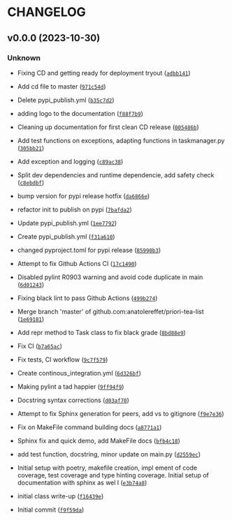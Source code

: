 # CHANGELOG



## v0.0.0 (2023-10-30)

### Unknown

* Fixing CD and getting ready for deployment tryout ([`adbb141`](https://github.com/anatolereffet/prioritealist/commit/adbb1417a7fd3e096fc799d134927794c7ca2e10))

* Add cd file to master ([`971c54d`](https://github.com/anatolereffet/prioritealist/commit/971c54dc2f26d36e0554e8245a51954ccf03d266))

* Delete pypi_publish.yml ([`b35c7d2`](https://github.com/anatolereffet/prioritealist/commit/b35c7d237926ea5d4b4ff3d8e8bb45cf64399cec))

* adding logo to the documentation ([`f88f7b9`](https://github.com/anatolereffet/prioritealist/commit/f88f7b9cce772b134fd91980730ce90b355d92b3))

* Cleaning up documentation for first clean CD release ([`005486b`](https://github.com/anatolereffet/prioritealist/commit/005486b1a408ded9267a01e2bf72fe4fb8cb8d77))

* Add test functions on exceptions, adapting functions in taskmanager.py ([`305bb21`](https://github.com/anatolereffet/prioritealist/commit/305bb2177bf85d2291cdd58c92cfa7f6cabd0b89))

* Add exception and logging ([`c89ac38`](https://github.com/anatolereffet/prioritealist/commit/c89ac38165da5cc94ebbe6352c863b248ddce36f))

* Split dev dependencies and runtime dependencie, add safety check ([`c8ebdbf`](https://github.com/anatolereffet/prioritealist/commit/c8ebdbfea50606522ffce7757d4ecd9145fdf22f))

* bump version for pypi release hotfix ([`da6866e`](https://github.com/anatolereffet/prioritealist/commit/da6866e58dd31ab41d6049aa983189eccfbbc987))

* refactor init to publish on pypi ([`7bafda2`](https://github.com/anatolereffet/prioritealist/commit/7bafda2a2a9026d40c0d17b09fda9bc76b635b35))

* Update pypi_publish.yml ([`1ee7792`](https://github.com/anatolereffet/prioritealist/commit/1ee779212076bc43acae986ef50331b92dbb5584))

* Create pypi_publish.yml ([`f31a610`](https://github.com/anatolereffet/prioritealist/commit/f31a610cf44eedb38bc3aa9be1a17a109983d8c2))

* changed pyproject.toml for pypi release ([`85990b3`](https://github.com/anatolereffet/prioritealist/commit/85990b3871c0b560177ff4eb4b7fc63b49a65c20))

* Attempt to fix Github Actions CI ([`17c1490`](https://github.com/anatolereffet/prioritealist/commit/17c1490f0a16955432a7fa55d6ad91896c2ec9de))

* Disabled pylint R0903 warning and avoid code duplicate in main ([`6d01243`](https://github.com/anatolereffet/prioritealist/commit/6d01243a365032dcee3b1dbc2da9aa6d6d7a3478))

* Fixing black lint to pass Github Actions ([`499b274`](https://github.com/anatolereffet/prioritealist/commit/499b2745e43af48b1cfecb99abd153a83fd597cc))

* Merge branch &#39;master&#39; of github.com:anatolereffet/priori-tea-list ([`1e69181`](https://github.com/anatolereffet/prioritealist/commit/1e69181d8b5a9a33798f500c000542008401b0f5))

* Add repr method to Task class to fix black grade ([`8bd88e9`](https://github.com/anatolereffet/prioritealist/commit/8bd88e98002347ccc37b34d49724140beb6542ee))

* Fix CI ([`b7a65ac`](https://github.com/anatolereffet/prioritealist/commit/b7a65ac5cf5cbeec28ee0aae7d623edcaa586bd1))

* Fix tests, CI workflow ([`9c7f579`](https://github.com/anatolereffet/prioritealist/commit/9c7f579c9fea2e9cc2c3b7340add2887bcd7335a))

* Create continous_integration.yml ([`6d326bf`](https://github.com/anatolereffet/prioritealist/commit/6d326bfda98d05a9074bf85b09d3467b99f9ea4c))

* Making pylint a tad happier ([`9ff94f9`](https://github.com/anatolereffet/prioritealist/commit/9ff94f9a5714f1ef81c3442bfdd568448c92521e))

* Docstring syntax corrections ([`d03af70`](https://github.com/anatolereffet/prioritealist/commit/d03af70b4ffd4a4ab75b9f795508def16d1267bc))

* Attempt to fix Sphinx generation for peers, add vs to gitignore ([`f9e7e36`](https://github.com/anatolereffet/prioritealist/commit/f9e7e36e1c9eeb33123a3fa1f62bc637cc22335c))

* Fix on MakeFile command building docs ([`a8771a1`](https://github.com/anatolereffet/prioritealist/commit/a8771a128b34aed838823c18a5f8f5e4637af979))

* Sphinx fix and quick demo, add MakeFile docs ([`bfb4c18`](https://github.com/anatolereffet/prioritealist/commit/bfb4c1873e8547cd2f21c51ef128a3bc9a06fa3f))

* add test function, docstring, minor update on main.py ([`d2559ec`](https://github.com/anatolereffet/prioritealist/commit/d2559ec0a8271bc5f192da7850942aa700bc8871))

* Initial setup with poetry, makefile creation, impl
ement of code coverage, test coverage and type hinting coverage. Initial setup of documentation with sphinx as wel
l ([`e3b74a8`](https://github.com/anatolereffet/prioritealist/commit/e3b74a8b0ee72c22ffda32cb4e73edb7a799c659))

* initial class write-up ([`f16439e`](https://github.com/anatolereffet/prioritealist/commit/f16439ef24bf355bcf4799129abc4cde19251e52))

* Initial commit ([`f9f59da`](https://github.com/anatolereffet/prioritealist/commit/f9f59dab41c56e79d6fb1a2d89f063b0d97bba7b))
